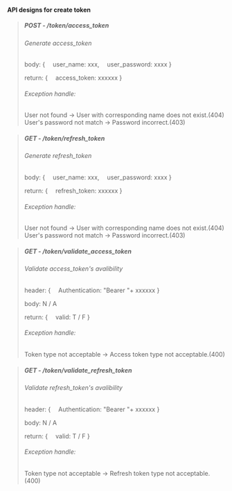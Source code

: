 #### API designs for create token
   
>##### POST - /token/access_token
>###### Generate access_token
>body: {
>&emsp;user_name: xxx,
>&emsp;user_password: xxxx
>} 
>
>return: {
>&emsp;access_token: xxxxxx
>}
>###### Exception handle:
>User not found -> User with corresponding name does not exist.(404)
>User's password not match -> Password incorrect.(403)

>##### GET - /token/refresh_token
>###### Generate refresh_token
>body: {
>&emsp;user_name: xxx,
>&emsp;user_password: xxxx
>} 
>
>return: {
>&emsp;refresh_token: xxxxxx
>}
>###### Exception handle:
>User not found -> User with corresponding name does not exist.(404)
>User's password not match -> Password incorrect.(403)

>##### GET - /token/validate_access_token
>###### Validate access_token's avalibility
>header: {
>&emsp;Authentication: "Bearer "+ xxxxxx
>}
>
>body: N / A
>
>return: {
>&emsp;valid: T / F
>}
>###### Exception handle:
>Token type not acceptable -> Access token type not acceptable.(400)

>##### GET - /token/validate_refresh_token
>###### Validate refresh_token's avalibility
>header: {
>&emsp;Authentication: "Bearer "+ xxxxxx
>}
>
>body: N / A
>
>return: {
>&emsp;valid: T / F
>}
>###### Exception handle:
>Token type not acceptable -> Refresh token type not acceptable.(400)